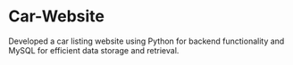 # Car-Website
 Developed a car listing website using Python for backend  functionality and MySQL for efficient data storage and  retrieval.
